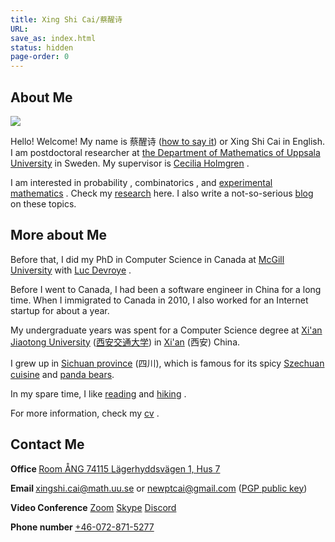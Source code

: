 ```yaml
---
title: Xing Shi Cai/蔡醒诗
URL:
save_as: index.html
status: hidden
page-order: 0
---
```


## About Me

<a style="color: black" href="{filename}/photo/my-photos.md">
<img src="{static}/authors/xing-shi-cai.png" class="heading"></img>
</a>

Hello! Welcome! My name is 蔡醒诗 ([how to say it](https://translate.google.com/#view=home&op=translate&sl=auto&tl=en&text=%E8%94%A1%E9%86%92%E8%AF%97))
or Xing Shi Cai in English.  I am postdoctoral researcher at [the Department of Mathematics of
Uppsala University](https://www.uu.se/en) in Sweden.  My supervisor is [Cecilia
Holmgren](http://katalog.uu.se/profile/?id=N5-824) <i class="fas fa-horse"></i>.

I am interested in probability <i class="fas fa-dice"></i>, combinatorics <i class="fas fa-chess-queen"></i>, and 
[experimental mathematics](https://en.wikipedia.org/wiki/Experimental_mathematics) <i class="fas fa-flask"></i>.  Check my
[research]({filename}research.md) here. I also write a not-so-serious [blog]({category}math) 
<i class="fas fa-pen-alt"></i>
on these topics.


## More about Me

Before that, I did my PhD <i class="fas fa-graduation-cap"></i> in Computer Science in Canada <i class="fab fa-canadian-maple-leaf"></i>
at [McGill University](http://mcgill.ca) with [Luc Devroye](http://luc.devroye.org/) <i class="fas fa-bicycle"></i>. 


Before I went to Canada, I had been a software engineer <i class="far fa-keyboard"></i> in China for a long time.  When I immigrated
to Canada in 2010, I also worked for an Internet startup for about a year.

My undergraduate years was spent for a Computer Science <i class="fas fa-robot"></i> degree at [Xi'an Jiaotong
University](http://www.xjtu.edu.cn/en/) ([西安交通大学](http://www.xjtu.edu.cn/)) in
[Xi'an](https://en.wikipedia.org/wiki/Xi%27an)
(西安) China.

I grew up in [Sichuan province](http://en.wikipedia.org/wiki/Sichuan) (四川), which is famous for
its spicy [Szechuan cuisine](http://en.wikipedia.org/wiki/Szechuan_cuisine) <i class="fas fa-fish"></i> and [panda
bears](https://en.wikipedia.org/wiki/Sichuan_Giant_Panda_Sanctuaries).

In my spare time, I like
[reading](https://www.goodreads.com/review/list/4410353-xing-shi?order=d&shelf=read) <i class="fab fa-goodreads"></i> and [hiking](https://www.meetup.com/Uppsala-Evening-Hike-Group/) <i class="fab
fa-meetup"></i>.

For more information, check my
[cv]({static}/doc/mycv.pdf) <i class="fas fa-file"></i>.

## Contact Me

**Office <i class="fas fa-door-open"></i>**  [Room ÅNG 74115 Lägerhyddsvägen 1, Hus 7](http://bit.ly/2UpHJ32)

**Email <i class="fas fa-envelope"></i>**  [xingshi.cai@math.uu.se](mailto:xingshi.cai@math.uu.se) or [newptcai@gmail.com](mailto:newptcai@gmail.com) ([PGP public key](http://keyserver.ubuntu.com/pks/lookup?search=newptcai%40gmail.com&fingerprint=on&op=index))

**Video Conference** <i class="fas fa-video"></i> [Zoom](https://uu-se.zoom.us/my/newptcai) <i class="fab fa-skype"></i> [Skype](https://us04web.zoom.us/j/3355863452) <i class="fab fa-discord"></i> [Discord](https://discord.gg/atMhXCT)

**Phone number <i class="fas fa-phone"></i>** <a href="tel:+460728715277">+46-072-871-5277</a>
